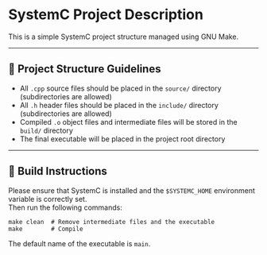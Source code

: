 # SystemC Project Description

This is a simple SystemC project structure managed using GNU Make.

---

## 📁 Project Structure Guidelines

- All `.cpp` source files should be placed in the `source/` directory (subdirectories are allowed)
- All `.h` header files should be placed in the `include/` directory (subdirectories are allowed)
- Compiled `.o` object files and intermediate files will be stored in the `build/` directory
- The final executable will be placed in the project root directory

---

## 🔧 Build Instructions

Please ensure that SystemC is installed and the `$SYSTEMC_HOME` environment variable is correctly set.  
Then run the following commands:

```
make clean  # Remove intermediate files and the executable
make        # Compile
```

The default name of the executable is `main`.
